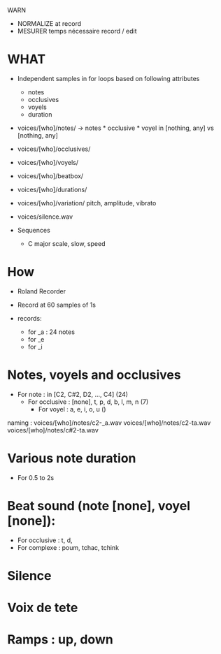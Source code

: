 WARN
- NORMALIZE at record
- MESURER temps nécessaire record / edit


# WHAT
- Independent samples in for loops based on following attributes
  - notes
  - occlusives
  - voyels
  - duration
- voices/[who]/notes/ -> notes * occlusive * voyel in [nothing, any] vs [nothing, any]
- voices/[who]/occlusives/ 
- voices/[who]/voyels/ 
- voices/[who]/beatbox/ 
- voices/[who]/durations/ 
- voices/[who]/variation/ pitch, amplitude, vibrato 
- voices/silence.wav

- Sequences
  - C major scale, slow, speed
  
# How
- Roland Recorder
- Record at 60 samples of 1s

- records:
  - for _a : 24 notes
  - for _e
  - for _i


# Notes, voyels and occlusives
- For note : in [C2, C#2, D2, ..., C4] (24)
  - For occlusive : [none], t, p, d, b, l, m, n (7)
    - For voyel : a, e, i, o, u ()
    

naming : 
voices/[who]/notes/c2-_a.wav
voices/[who]/notes/c2-ta.wav
voices/[who]/notes/c#2-ta.wav


# Various note duration
- For 0.5 to 2s


# Beat sound (note [none], voyel [none]):
- For occlusive : t, d, 
- For complexe : poum, tchac, tchink

# Silence

# Voix de tete

# Ramps : up, down
